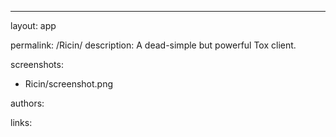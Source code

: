 ---
layout: app

permalink: /Ricin/
description: A dead-simple but powerful Tox client.

screenshots:
  - Ricin/screenshot.png

authors:

links:
